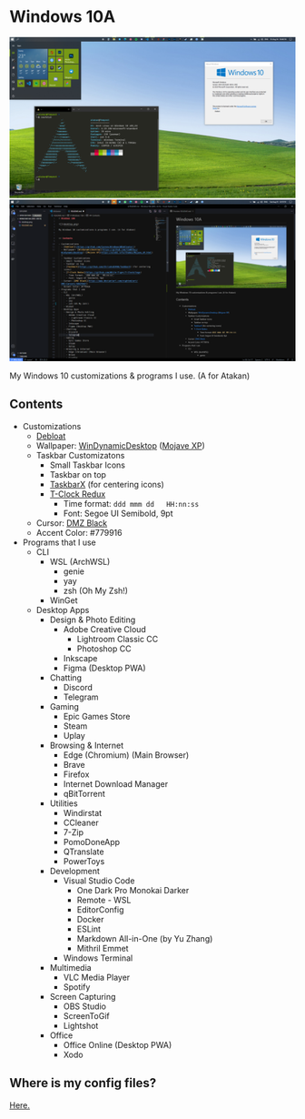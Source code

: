 # Windows 10A

![](desktop.png)
![](editor.png)

My Windows 10 customizations & programs I use. (A for Atakan)


## Contents

- Customizations
  - [Debloat](https://github.com/Sycnex/Windows10Debloater)
  - Wallpaper: [WinDynamicDesktop](https://github.com/t1m0thyj/WinDynamicDesktop) ([Mojave XP](https://windd.info/themes/Mojave_XP.html))
  - Taskbar Customizatons
    - Small Taskbar Icons
    - Taskbar on top
    - [TaskbarX](https://github.com/ChrisAnd1998/TaskbarX) (for centering icons)
    - [T-Clock Redux](https://github.com/White-Tiger/T-Clock/tags)
      - Time format: `ddd mmm dd   HH:nn:ss`
      - Font: Segoe UI Semibold, 9pt
  - Cursor: [DMZ Black](https://www.deviantart.com/nighted/art/DMZ-Cursors-58429447)
  - Accent Color: #779916
- Programs that I use
  - CLI
    - WSL (ArchWSL)
      - genie
      - yay
      - zsh (Oh My Zsh!)
    - WinGet
  - Desktop Apps
    - Design & Photo Editing
      - Adobe Creative Cloud
        - Lightroom Classic CC
        - Photoshop CC
      - Inkscape
      - Figma (Desktop PWA)
    - Chatting
      - Discord
      - Telegram
    - Gaming
      - Epic Games Store
      - Steam
      - Uplay
    - Browsing & Internet
      - Edge (Chromium) (Main Browser)
      - Brave
      - Firefox
      - Internet Download Manager
      - qBitTorrent
    - Utilities
      - Windirstat
      - CCleaner
      - 7-Zip
      - PomoDoneApp
      - QTranslate
      - PowerToys
    - Development
      - Visual Studio Code
        - One Dark Pro Monokai Darker
        - Remote - WSL
        - EditorConfig
        - Docker
        - ESLint
        - Markdown All-in-One (by Yu Zhang)
        - Mithril Emmet
      - Windows Terminal
    - Multimedia
      - VLC Media Player
      - Spotify
    - Screen Capturing
      - OBS Studio
      - ScreenToGif
      - Lightshot
    - Office
      - Office Online (Desktop PWA)
      - Xodo

## Where is my config files?

[Here.](https://github.com/AtakanErmis/dotfiles)
